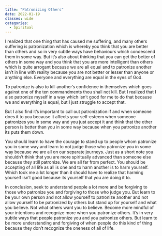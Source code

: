 ```yaml
---
title: "Patronizing Others"
date: 2022-01-19
classes: wide
categories:
  - Spiritual 
---
```


I realized that one thing that has caused me suffering, and many others suffering is patronization which is whereby you think that you are better than others and so in very subtle ways have behaviours which condescend them in some way. But it’s also about thinking that you can get the better of others in some way and you think that you are more intelligent than others which is quite arrogant because we are all equal and to patronize another isn’t in line with reality because you are not better or lesser than anyone or anything else. Everyone and everything are equal in the eyes of God.

To patronize is also to kill another’s confidence in themselves which goes against one of the ten commandments thou shall not kill. But I realized that I also patronize myself in a way which isn’t good for me to do that because we and everything is equal, but I just struggle to accept that. 

But I also find it’s important to call out patronization if and when someone does it to you because it affects your self-esteem when someone patronizes you in some way and you just accept it and think that the other person is better than you in some way because when you patronize another its puts them down.

You should learn to have the courage to stand up to people whom patronize you in some way and learn to not judge those who patronize you in some way because we are all on our separate journeys. Just as a short note you shouldn’t think that you are more spiritually advanced than someone else because they still patronize. We are all far from perfect. You should be accepting of all life as all is one and to harm another is to harm yourself. Which took me a lot longer than it should have to realize that harming yourself isn’t good because its yourself that you are doing it to. 

In conclusion, seek to understand people a lot more and be forgiving to those who patronize you and forgiving to those who judge you. But learn to be your own person and not allow yourself to patronize another and not allow yourself to be patronized by others but stand up for yourself and what you believe. Not what others want you to believe. Become more mindful of your intentions and recognize more when you patronize others. It’s in very subtle ways that people patronize you and you patronize others. But learn to be more understanding and forgiving of when people do this kind of thing because they don’t recognize the oneness of all of life.

